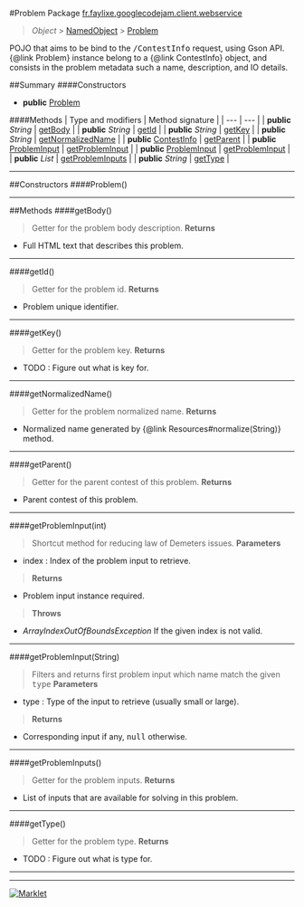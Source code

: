 #Problem
Package [fr.faylixe.googlecodejam.client.webservice](README.md)<br>

> *Object* > [NamedObject](ommon/NamedObject.md) > [Problem](Problem.md)

<p>POJO that aims to be bind to the <tt>/ContestInfo</tt>
 request, using Gson API. {@link Problem} instance belong
 to a {@link ContestInfo} object, and consists in the problem
 metadata such a name, description, and IO details.</p>

##Summary
####Constructors
* **public** [Problem](#problem)

####Methods
| Type and modifiers | Method signature |
| --- | --- |
| **public** *String* | [getBody](#getbody) |
| **public** *String* | [getId](#getid) |
| **public** *String* | [getKey](#getkey) |
| **public** *String* | [getNormalizedName](#getnormalizedname) |
| **public** [ContestInfo](ContestInfo.md) | [getParent](#getparent) |
| **public** [ProblemInput](ProblemInput.md) | [getProblemInput](#getprobleminputint) |
| **public** [ProblemInput](ProblemInput.md) | [getProblemInput](#getprobleminputstring) |
| **public** *List* | [getProblemInputs](#getprobleminputs) |
| **public** *String* | [getType](#gettype) |

---


##Constructors
####Problem()
> 

---


##Methods
####getBody()
> Getter for the problem body description.
> **Returns**
* Full HTML text that describes this problem.


---

####getId()
> Getter for the problem id.
> **Returns**
* Problem unique identifier.


---

####getKey()
> Getter for the problem key.
> **Returns**
* TODO : Figure out what is key for.


---

####getNormalizedName()
> Getter for the problem normalized name.
> **Returns**
* Normalized name generated by {@link Resources#normalize(String)} method.


---

####getParent()
> Getter for the parent contest of this problem.
> **Returns**
* Parent contest of this problem.


---

####getProblemInput(int)
> Shortcut method for reducing law of Demeters issues.
> **Parameters**
* index : Index of the problem input to retrieve.

> **Returns**
* Problem input instance required.

> **Throws**
* *ArrayIndexOutOfBoundsException* If the given index is not valid.


---

####getProblemInput(String)
> Filters and returns first problem input which name
 match the given <tt>type</tt>
> **Parameters**
* type : Type of the input to retrieve (usually small or large).

> **Returns**
* Corresponding input if any, <tt>null</tt> otherwise.


---

####getProblemInputs()
> Getter for the problem inputs.
> **Returns**
* List of inputs that are available for solving in this problem.


---

####getType()
> Getter for the problem type.
> **Returns**
* TODO : Figure out what is type for.


---

---

[![Marklet](https://img.shields.io/badge/Generated%20by-Marklet-green.svg)](https://github.com/Faylixe/marklet)